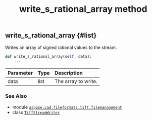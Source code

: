 ﻿---
title: write_s_rational_array method
second_title: Aspose.CAD for Python via .NET API References
description: 
type: docs
weight: 130
url: /python-net/aspose.cad.fileformats.tiff.filemanagement/tiffstreamwriter/write_s_rational_array/
is_root: false
---

## write_s_rational_array {#list}

Writes an array of signed rational values to the stream.



```python
def write_s_rational_array(self, data):
    ...
```


| Parameter | Type | Description |
| :- | :- | :- |
| data | list | The array to write. |



### See Also
* module [`aspose.cad.fileformats.tiff.filemanagement`](../../)
* class [`TiffStreamWriter`](/cad/python-net/aspose.cad.fileformats.tiff.filemanagement/tiffstreamwriter)
